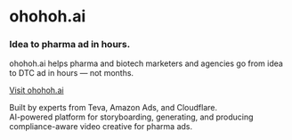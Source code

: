 # ohohoh.ai

### Idea to pharma ad in hours.

ohohoh.ai helps pharma and biotech marketers and agencies go from idea to DTC ad in hours — not months.

[Visit ohohoh.ai](https://www.ohohoh.ai)

Built by experts from Teva, Amazon Ads, and Cloudflare.  
AI-powered platform for storyboarding, generating, and producing compliance-aware video creative for pharma ads.
